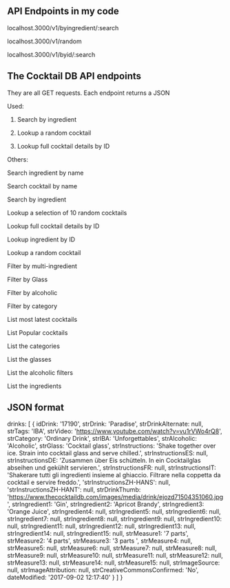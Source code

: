 ## API Endpoints in my code
localhost.3000/v1/byingredient/:search

localhost.3000/v1/random

localhost.3000/v1/byid/:search

## The Cocktail DB API endpoints
They are all GET requests.
Each endpoint returns a JSON

Used:

1. Search by ingredient

2. Lookup a random cocktail

3. Lookup full cocktail details by ID



Others:

Search ingredient by name

Search cocktail by name

Search by ingredient

Lookup a selection of 10 random cocktails

Lookup full cocktail details by ID

Lookup ingredient by ID

Lookup a random cocktail

Filter by multi-ingredient

Filter by Glass

Filter by alcoholic

Filter by category

List most latest cocktails

List Popular cocktails

List the categories

List the glasses

List the alcoholic filters

List the ingredients



## JSON format

 drinks: [
    {
      idDrink: '17190',
      strDrink: 'Paradise',
      strDrinkAlternate: null,
      strTags: 'IBA',
      strVideo: 'https://www.youtube.com/watch?v=vu1rVWo4rQ8',
      strCategory: 'Ordinary Drink',
      strIBA: 'Unforgettables',
      strAlcoholic: 'Alcoholic',
      strGlass: 'Cocktail glass',
      strInstructions: 'Shake together over ice. Strain into cocktail glass and serve chilled.',
      strInstructionsES: null,
      strInstructionsDE: 'Zusammen über Eis schütteln. In ein Cocktailglas abseihen und gekühlt servieren.',
      strInstructionsFR: null,
      strInstructionsIT: 'Shakerare tutti gli ingredienti insieme al ghiaccio. Filtrare nella coppetta da cocktail e servire freddo.',
      'strInstructionsZH-HANS': null,
      'strInstructionsZH-HANT': null,
      strDrinkThumb: 'https://www.thecocktaildb.com/images/media/drink/ejozd71504351060.jpg',
      strIngredient1: 'Gin',
      strIngredient2: 'Apricot Brandy',
      strIngredient3: 'Orange Juice',
      strIngredient4: null,
      strIngredient5: null,
      strIngredient6: null,
      strIngredient7: null,
      strIngredient8: null,
      strIngredient9: null,
      strIngredient10: null,
      strIngredient11: null,
      strIngredient12: null,
      strIngredient13: null,
      strIngredient14: null,
      strIngredient15: null,
      strMeasure1: '7 parts',
      strMeasure2: '4 parts',
      strMeasure3: '3 parts ',
      strMeasure4: null,
      strMeasure5: null,
      strMeasure6: null,
      strMeasure7: null,
      strMeasure8: null,
      strMeasure9: null,
      strMeasure10: null,
      strMeasure11: null,
      strMeasure12: null,
      strMeasure13: null,
      strMeasure14: null,
      strMeasure15: null,
      strImageSource: null,
      strImageAttribution: null,
      strCreativeCommonsConfirmed: 'No',
      dateModified: '2017-09-02 12:17:40'
    }
  ]
}



